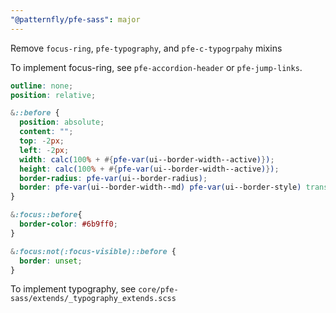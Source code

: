 ```yaml
---
"@patternfly/pfe-sass": major
---
```


Remove `focus-ring`, `pfe-typography`, and `pfe-c-typogrpahy` mixins

To implement focus-ring, see `pfe-accordion-header` or `pfe-jump-links`.

```scss
outline: none;
position: relative;

&::before {
  position: absolute;
  content: "";
  top: -2px;
  left: -2px;
  width: calc(100% + #{pfe-var(ui--border-width--active)});
  height: calc(100% + #{pfe-var(ui--border-width--active)});
  border-radius: pfe-var(ui--border-radius);
  border: pfe-var(ui--border-width--md) pfe-var(ui--border-style) transparent;
}

&:focus::before{
  border-color: #6b9ff0;
}

&:focus:not(:focus-visible)::before {
  border: unset;
}    
```

To implement typography, see `core/pfe-sass/extends/_typography_extends.scss`
